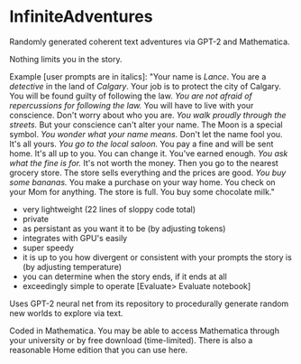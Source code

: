 # InfiniteAdventures
Randomly generated coherent text adventures via GPT-2 and Mathematica.


Nothing limits you in the story.

Example [user prompts are in italics]: "Your name is *Lance*. You are a *detective* in the land of *Calgary*. Your job is to protect the city of Calgary. You will be found guilty of following the law. *You are not afraid of repercussions for following the law.* You will have to live with your conscience. Don't worry about who you are. *You walk proudly through the streets.* But your conscience can't alter your name. The Moon is a special symbol. *You wonder what your name means.* Don't let the name fool you. It's all yours. *You go to the local saloon.* You pay a fine and will be sent home. It's all up to you. You can change it. You've earned enough. *You ask what the fine is for.* It's not worth the money. Then you go to the nearest grocery store. The store sells everything and the prices are good. *You buy some bananas.* You make a purchase on your way home. You check on your Mom for anything. The store is full. You buy some chocolate milk."

- very lightweight (22 lines of sloppy code total)
- private
- as persistant as you want it to be (by adjusting tokens)
- integrates with GPU's easily
 - super speedy
 - it is up to you how divergent or consistent with your prompts the story is (by adjusting temperature)
 - you can determine when the story ends, if it ends at all
 - exceedingly simple to operate [Evaluate> Evaluate notebook]

Uses GPT-2 neural net from its repository to procedurally generate random new worlds to explore via text.

Coded in Mathematica. You may be able to access Mathematica through your university or by free download (time-limited). There is also a reasonable Home edition that you can use here.
